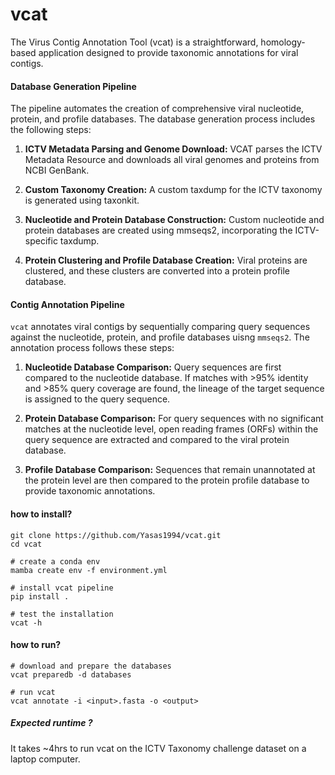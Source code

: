# vcat
The Virus Contig Annotation Tool (vcat) is a straightforward, homology-based application designed to provide taxonomic annotations for viral contigs.

#### Database Generation Pipeline
The pipeline automates the creation of comprehensive viral nucleotide, protein, and profile databases. The database generation process includes the following steps:

1. <b>ICTV Metadata Parsing and Genome Download:</b>
VCAT parses the ICTV Metadata Resource and downloads all viral genomes and proteins from NCBI GenBank.

2. <b>Custom Taxonomy Creation:</b>
A custom taxdump for the ICTV taxonomy is generated using taxonkit.

3. <b>Nucleotide and Protein Database Construction:</b>
Custom nucleotide and protein databases are created using mmseqs2, incorporating the ICTV-specific taxdump.

4. <b>Protein Clustering and Profile Database Creation:</b>
Viral proteins are clustered, and these clusters are converted into a protein profile database.

#### Contig Annotation Pipeline
`vcat` annotates viral contigs by sequentially comparing query sequences against the nucleotide, protein, and profile databases uisng `mmseqs2`. The annotation process follows these steps:

1. <b>Nucleotide Database Comparison:</b>
Query sequences are first compared to the nucleotide database. If matches with >95% identity and >85% query coverage are found, the lineage of the target sequence is assigned to the query sequence.

2. <b>Protein Database Comparison:</b>
For query sequences with no significant matches at the nucleotide level, open reading frames (ORFs) within the query sequence are extracted and compared to the viral protein database.

3. <b>Profile Database Comparison:</b>
Sequences that remain unannotated at the protein level are then compared to the protein profile database to provide taxonomic annotations.

#### how to install?
```
git clone https://github.com/Yasas1994/vcat.git
cd vcat

# create a conda env
mamba create env -f environment.yml

# install vcat pipeline
pip install .

# test the installation
vcat -h
```

#### how to run?
```
# download and prepare the databases
vcat preparedb -d databases

# run vcat
vcat annotate -i <input>.fasta -o <output>
```


##### Expected runtime ?

It takes ~4hrs to run vcat on the ICTV Taxonomy challenge dataset on a laptop computer.